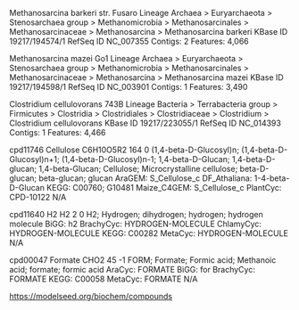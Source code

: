 Methanosarcina barkeri str. Fusaro
Lineage	Archaea > Euryarchaeota > Stenosarchaea group > Methanomicrobia > Methanosarcinales > Methanosarcinaceae > Methanosarcina > Methanosarcina barkeri
KBase ID	19217/194574/1
RefSeq ID	NC_007355
Contigs: 2   Features: 4,066

Methanosarcina mazei Go1
Lineage	Archaea > Euryarchaeota > Stenosarchaea group > Methanomicrobia > Methanosarcinales > Methanosarcinaceae > Methanosarcina > Methanosarcina mazei
KBase ID	19217/194598/1
RefSeq ID	NC_003901
Contigs: 1   Features: 3,490

Clostridium cellulovorans 743B
Lineage	Bacteria > Terrabacteria group > Firmicutes > Clostridia > Clostridiales > Clostridiaceae > Clostridium > Clostridium cellulovorans
KBase ID	19217/223055/1
RefSeq ID	NC_014393
Contigs: 1   Features: 4,466

cpd11746  	Cellulose	C6H10O5R2	164	0	(1,4-beta-D-Glucosyl)n; (1,4-beta-D-Glucosyl)n+1; (1,4-beta-D-Glucosyl)n-1; 1,4-beta-D-Glucan; 1,4-beta-D-glucan; 1,4-beta-Glucan; Cellulose; Microcrystalline cellulose; beta-D-glucan; beta-glucan; glucan	AraGEM: S_Cellulose_c
DF_Athaliana: 1-4-beta-D-Glucan
KEGG: C00760; G10481
Maize_C4GEM: S_Cellulose_c
PlantCyc: CPD-10122	N/A

cpd11640  	H2	H2	2	0	H2; Hydrogen; dihydrogen; hydrogen; hydrogen molecule	BiGG: h2
BrachyCyc: HYDROGEN-MOLECULE
ChlamyCyc: HYDROGEN-MOLECULE
KEGG: C00282
MetaCyc: HYDROGEN-MOLECULE	N/A

cpd00047  	Formate	CHO2	45	-1	FORM; Formate; Formic acid; Methanoic acid; formate; formic acid	AraCyc: FORMATE
BiGG: for
BrachyCyc: FORMATE
KEGG: C00058
MetaCyc: FORMATE	N/A

https://modelseed.org/biochem/compounds